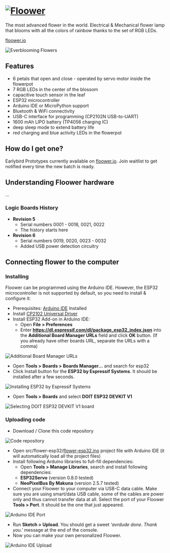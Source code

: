 # [![Floower](https://floower.io/wp-content/uploads/2020/04/floower.png)](https://floower.io)

The most advanced flower in the world. Electrical & Mechanical flower lamp that blooms with all the colors of rainbow thanks to the set of RGB LEDs.

[floower.io](https://floower.io)

![Everblooming Flowers](https://github.com/jpraus/floower/blob/master/doc/floower.jpg?raw=true)

## Features

* 6 petals that open and close - operated by servo motor inside the flowerpot
* 7 RGB LEDs in the center of the blossom
* capacitive touch sensor in the leaf
* ESP32 microcontroller
* Arduino IDE or MicroPython support
* Bluetooth & WiFi connectivity
* USB-C interface for programming (CP2102N USB-to-UART)
* 1600 mAh LIPO battery (TP4056 charging IC)
* deep sleep mode to extend battery life
* red charging and blue activity LEDs in the flowerpot

## How do I get one?

Earlybird Prototypes currently available on [floower.io](https://floower.io). Join waitlist to get notified every time the new batch is ready.

## Understanding Floower hardware

...

### Logic Boards History

* **Revision 5**
  * Serial numbers 0001 - 0018, 0021, 0022
  * The history starts here
* **Revision 6**
  * Serial numbers 0019, 0020, 0023 - 0032
  * Added USB power detection circuitry

## Connecting flower to the computer

### Installing 

Floower can be programmed using the Arduino IDE. However, the ESP32 microcontroller is not supported by default, so you need to install & configure it:

* Prerequisites: [Arduino IDE](https://www.arduino.cc/en/main/software) Installed
* Install [CP2102 Universal Driver](https://www.silabs.com/products/development-tools/software/usb-to-uart-bridge-vcp-drivers)
* Install ESP32 Add-on in Arduino IDE:
  * Open **File > Preferences**
  * Enter **https://dl.espressif.com/dl/package_esp32_index.json** into the **Additional Board Manager URLs** field and click **OK** button. (If you already have other boards URL, separate the URLs with a comma)

![Additional Board Manager URLs](https://github.com/jpraus/floower/blob/master/doc/arduino-ide-preferences.png?raw=true)

* Open **Tools > Boards > Boards Manager...** and search for esp32
* Click Install button for the **ESP32 by Espressif Systems**. It should be installed after a few seconds.

![Installing ESP32 by Espressif Systems](https://github.com/jpraus/floower/blob/master/doc/arduino-ide-boards-manager.png?raw=true)

* Open **Tools > Boards** and select **DOIT ESP32 DEVKIT V1**

![Selecting DOIT ESP32 DEVKIT V1 board](https://github.com/jpraus/floower/blob/master/doc/arduino-ide-board.png?raw=true)

### Uploading code

* Download / Clone this code repository

![Code repository](https://github.com/jpraus/floower/blob/master/doc/github-code.png?raw=true)

* Open src/flower-esp32/[flower-esp32.ino](src/flower-esp32/flower-esp32.ino) project file with Arduino IDE (it will automatically load all the project files)
* Install following Arduino libraries to full-fill dependencies:
  * Open **Tools > Manage Libraries**, search and install following dependencies:
  * **ESP32Servo** (version 0.8.0 tested)
  * **NeoPixelBus By Makuna** (version 2.5.7 tested)
* Connect your Floower to your computer via USB-C data cable. Make sure you are using smart/data USB cable, some of the cables are power only and thus cannot transfer data at all. Select the port of your Floower **Tools > Port**. It should be the one that just appeared.

![Arduino IDE Port](https://github.com/jpraus/floower/blob/master/doc/arduino-ide-port.png?raw=true)

* Run **Sketch > Upload**. You should get a sweet *'avrdude done. Thank you.'* message at the end of the console.
* Now you can make your own personalized Floower.

![Arduino IDE Upload](https://github.com/jpraus/floower/blob/master/doc/arduino-ide-upload.png?raw=true)
